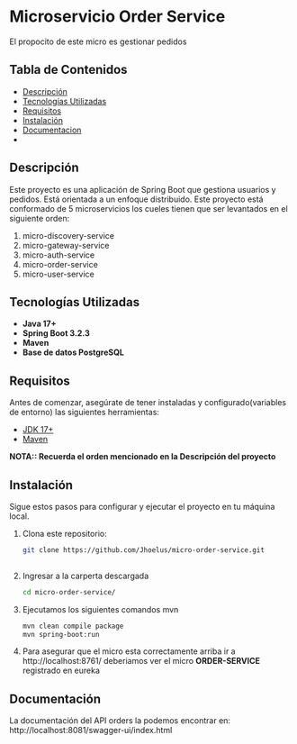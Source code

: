 # Microservicio Order Service

El propocito de este micro es gestionar pedidos

## Tabla de Contenidos

- [Descripción](#descripción)
- [Tecnologías Utilizadas](#tecnologías-utilizadas)
- [Requisitos](#requisitos)
- [Instalación](#instalación)
- [Documentacion](#Documentacion)
- 
## Descripción

Este proyecto es una aplicación de Spring Boot que gestiona usuarios y pedidos.
Está orientada a un enfoque distribuido. 
Este proyecto está conformado de 5 microservicios los cueles tienen 
que ser levantados en el siguiente orden:
1. micro-discovery-service
2. micro-gateway-service
3. micro-auth-service
4. micro-order-service
5. micro-user-service

## Tecnologías Utilizadas

- **Java 17+**
- **Spring Boot 3.2.3**
- **Maven**
- **Base de datos PostgreSQL**

## Requisitos

Antes de comenzar, asegúrate de tener instaladas y configurado(variables de entorno) las siguientes herramientas:

- [JDK 17+](https://www.oracle.com/java/technologies/javase/jdk17-archive-downloads.html)
- [Maven](https://maven.apache.org/)

**NOTA:: Recuerda el orden mencionado en la Descripción del proyecto**

## Instalación

Sigue estos pasos para configurar y ejecutar el proyecto en tu máquina local.

1. Clona este repositorio:

   ```bash
   git clone https://github.com/Jhoelus/micro-order-service.git
    
2. Ingresar a la carperta descargada
    ```bash
    cd micro-order-service/
   
3. Ejecutamos los siguientes comandos mvn
    ```bash
    mvn clean compile package
    mvn spring-boot:run 

4. Para asegurar que el micro esta correctamente arriba ir a http://localhost:8761/
   deberiamos ver el micro **ORDER-SERVICE** registrado en eureka

## Documentación
La documentación del API orders la podemos encontrar en:
   http://localhost:8081/swagger-ui/index.html


